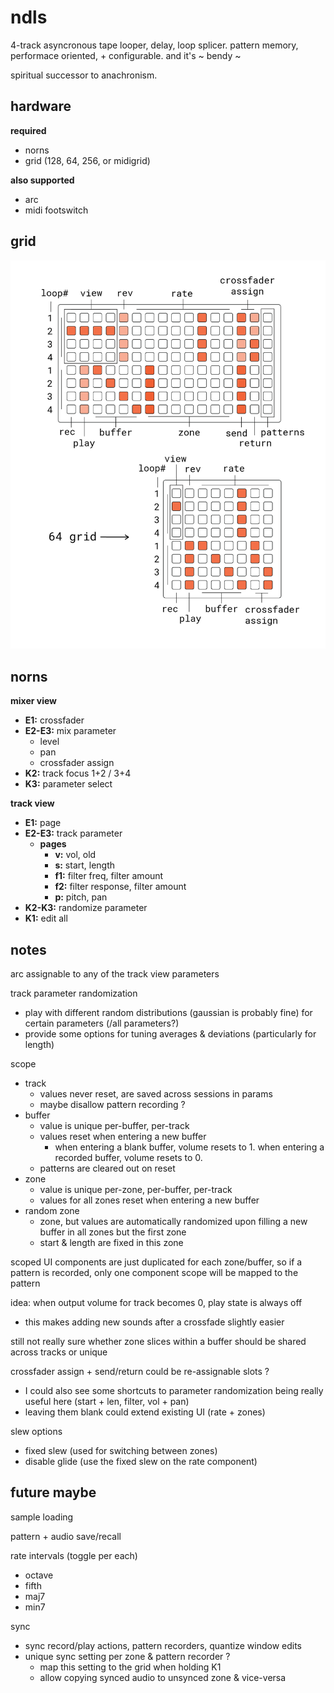 # ndls

4-track asyncronous tape looper, delay, loop splicer. pattern memory, performace oriented, + configurable. and it's ~ bendy ~

spiritual successor to anachronism.

## hardware

**required**
- norns
- grid (128, 64, 256, or midigrid)

**also supported**
- arc
- midi footswitch

## grid

![documentation image](doc/ndls.png)

## norns

**mixer view**
- **E1:** crossfader
- **E2-E3:** mix parameter
  - level
  - pan
  - crossfader assign
- **K2:** track focus 1+2 / 3+4
- **K3:** parameter select

**track view**
- **E1:** page
- **E2-E3:** track parameter
  - **pages**
    - **v:** vol, old
    - **s:** start, length
    - **f1:** filter freq, filter amount
    - **f2:** filter response, filter amount
    - **p:** pitch, pan
- **K2-K3:** randomize parameter
- **K1:** edit all

## notes

arc assignable to any of the track view parameters

track parameter randomization
  - play with different random distributions (gaussian is probably fine) for certain parameters (/all parameters?)
  - provide some options for tuning averages & deviations (particularly for length)

scope
- track
  - values never reset, are saved across sessions in params
  - maybe disallow pattern recording ?
- buffer
  - value is unique per-buffer, per-track 
  - values reset when entering a new buffer 
    - when entering a blank buffer, volume resets to 1. when entering a recorded buffer, volume resets to 0.
  - patterns are cleared out on reset
- zone
  - value is unique per-zone, per-buffer, per-track
  - values for all zones reset when entering a new buffer
- random zone
  - zone, but values are automatically randomized upon filling a new buffer in all zones but the first zone
  - start & length are fixed in this zone

scoped UI components are just duplicated for each zone/buffer, so if a pattern is recorded, only one component scope will be mapped to the pattern

idea: when output volume for track becomes 0, play state is always off
- this makes adding new sounds after a crossfade slightly easier

still not really sure whether zone slices within a buffer should be shared across tracks or unique

crossfader assign + send/return could be re-assignable slots ?
- I could also see some shortcuts to parameter randomization being really useful here (start + len, filter, vol + pan)
- leaving them blank could extend existing UI (rate + zones)

slew options
- fixed slew (used for switching between zones)
- disable glide (use the fixed slew on the rate component)

## future maybe

sample loading

pattern + audio save/recall

rate intervals (toggle per each)
- octave
- fifth
- maj7
- min7

sync
- sync record/play actions, pattern recorders, quantize window edits
- unique sync setting per zone & pattern recorder ? 
  - map this setting to the grid when holding K1
  - allow copying synced audio to unsynced zone & vice-versa
